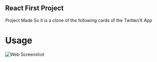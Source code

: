 ## React First Project

Project Made So it is a clone of the following cards of the Twitter/X App

# Usage

![Web Screenshot](https://i.ibb.co/TKm0XcV/image-2024-02-26-204734726.png)
